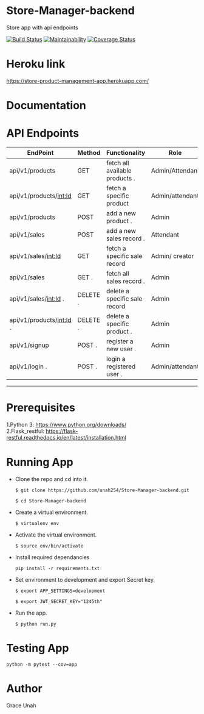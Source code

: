 # Store-Manager-backend
Store app with api endpoints

[![Build Status](https://travis-ci.org/unah254/Store-Manager-backend.svg?branch=ch-api-v1-161337541)](https://travis-ci.org/unah254/Store-Manager-backend)           [![Maintainability](https://api.codeclimate.com/v1/badges/90d93599d1107b23f1a1/maintainability)](https://codeclimate.com/github/unah254/Store-Manager-backend/maintainability)                                [![Coverage Status](https://coveralls.io/repos/github/unah254/Store-Manager-backend/badge.svg?branch=ch-api-v1-161337541)](https://coveralls.io/github/unah254/Store-Manager-backend?branch=ch-api-v1-161337541)

# Heroku link

https://store-product-management-app.herokuapp.com/

# Documentation


# API Endpoints

| EndPoint                    | Method        | Functionality                 | Role           |
| --------------------------  | --------------|------------------------------ |----------------|
|  api/v1/products            | GET           | fetch all available products .|Admin/Attendant |
| api/v1/products/<int:Id>    | GET           | fetch  a specific product     |Admin/attendant |
| api/v1/products             | POST          | add a new product .           |Admin           |
| api/v1/sales                | POST          | add a new sales record .      |Attendant       |
| api/v1/sales/<int:Id>       | GET           | fetch a specific sale record  |Admin/ creator  |
| api/v1/sales                | GET .         | fetch all sales record .      |Admin           |
| api/v1/sales/<int:Id> .     | DELETE .      | delete a specific sale record |Admin           |
| api/v1/products/<int:Id> .  |DELETE .       | delete a specific product .   |Admin           |
| api/v1/signup               | POST .        | register a new user .         |Admin           |
| api/v1/login .              | POST .        | login a registered user .     |Admin/attendant |
 ----------------------------    ---------------  -----------------------------   ------------
 

# Prerequisites
1.Python 3: https://www.python.org/downloads/                                        
2.Flask_restful: https://flask-restful.readthedocs.io/en/latest/installation.html

# Running App
- Clone the repo and cd into it.

  ```$ git clone https://github.com/unah254/Store-Manager-backend.git```
  
   ```$ cd Store-Manager-backend```

- Create a virtual environment.

  ```$ virtualenv env```

- Activate the virtual environment.

  ```$ source env/bin/activate``` 

- Install required dependancies

  ```pip install -r requirements.txt```
  
- Set environment to development and export Secret key.

   ```$ export APP_SETTINGS=development```
   
    ```$ export JWT_SECRET_KEY="1245th"```

- Run the app.

   ```$ python run.py```

# Testing App

```python -m pytest --cov=app```

# Author
Grace Unah
